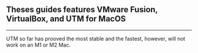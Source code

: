 ## Theses guides features VMware Fusion, VirtualBox, and UTM for MacOS

---

UTM so far has prooved the most stable and the fastest, however, will not work on an M1 or M2 Mac.
